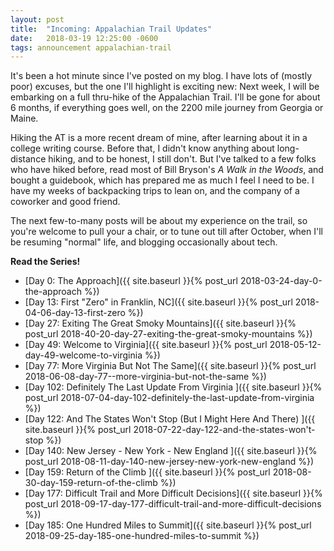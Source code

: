 ```yaml
---
layout: post
title:  "Incoming: Appalachian Trail Updates"
date:   2018-03-19 12:25:00 -0600
tags: announcement appalachian-trail
---
```


It's been a hot minute since I've posted on my blog. I have lots of (mostly poor) excuses, but the one I'll highlight is exciting new: Next week, I will be embarking on a full thru-hike of the Appalachian Trail. I'll be gone for about 6 months, if everything goes well, on the 2200 mile journey from Georgia or Maine.

Hiking the AT is a more recent dream of mine, after learning about it in a college writing course. Before that, I didn't know anything about long-distance hiking, and to be honest, I still don't. But I've talked to a few folks who have hiked before, read most of Bill Bryson's _A Walk in the Woods_, and bought a guidebook, which has prepared me as much I feel I need to be. I have my weeks of backpacking trips to lean on, and the company of a coworker and good friend.

The next few-to-many posts will be about my experience on the trail, so you're welcome to pull your a chair, or to tune out till after October, when I'll be resuming "normal" life, and blogging occasionally about tech.

**Read the Series!**

- [Day 0: The Approach]({{ site.baseurl }}{% post_url 2018-03-24-day-0-the-approach %})
- [Day 13: First "Zero" in Franklin, NC]({{ site.baseurl }}{% post_url 2018-04-06-day-13-first-zero %})
- [Day 27: Exiting The Great Smoky Mountains]({{ site.baseurl }}{% post_url 2018-40-20-day-27-exiting-the-great-smoky-mountains %})
- [Day 49: Welcome to Virginia]({{ site.baseurl }}{% post_url 2018-05-12-day-49-welcome-to-virginia %})
- [Day 77: More Virginia But Not The Same]({{ site.baseurl }}{% post_url 2018-06-08-day-77--more-virginia-but-not-the-same %})
- [Day 102: Definitely The Last Update From Virginia ]({{ site.baseurl }}{% post_url 2018-07-04-day-102-definitely-the-last-update-from-virginia %})
- [Day 122: And The States Won't Stop (But I Might Here And There) ]({{ site.baseurl }}{% post_url 2018-07-22-day-122-and-the-states-won't-stop %})
- [Day 140: New Jersey - New York - New England ]({{ site.baseurl }}{% post_url 2018-08-11-day-140-new-jersey-new-york-new-england %})
- [Day 159: Return of the Climb ]({{ site.baseurl }}{% post_url 2018-08-30-day-159-return-of-the-climb %})
- [Day 177: Difficult Trail and More Difficult Decisions]({{ site.baseurl }}{% post_url 2018-09-17-day-177-difficult-trail-and-more-difficult-decisions %})
- [Day 185: One Hundred Miles to Summit]({{ site.baseurl }}{% post_url 2018-09-25-day-185-one-hundred-miles-to-summit %})
